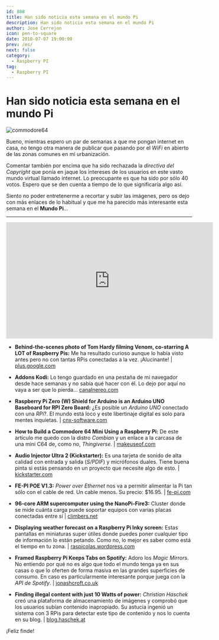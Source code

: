 ```yaml
---
id: 888
title: Han sido noticia esta semana en el mundo Pi
description: Han sido noticia esta semana en el mundo Pi
author: Jose Cerrejon
icon: pen-to-square
date: 2018-07-07 19:00:00
prev: /es/
next: false
category:
  - Raspberry PI
tag:
  - Raspberry PI
---
```


# Han sido noticia esta semana en el mundo Pi

![commodore64](/images/c64.jpg)

Bueno, mientras espero un par de semanas a que me pongan internet en casa, no tengo otra manera de publicar que pasando por el *WiFi* en abierto de las zonas comunes en mi urbanización. 

Comentar también por encima que ha sido rechazada la *directiva del Copyright* que ponía en jaque los intereses de los usuarios en este vasto mundo virtual llamado internet. Lo preocupante es que ha sido por sólo 40 votos. Espero que se den cuenta a tiempo de lo que significaría algo así.

Siento no poder entretenerme a recortar y subir las imágenes, pero os dejo con más enlaces de lo habitual y que me ha parecido más interesante esta semana en el **Mundo Pi**...

- - -
<iframe width="560" height="315" src="https://www.youtube.com/embed/wAqCgzp6ios?rel=0&amp;showinfo=0" frameborder="0" allow="autoplay; encrypted-media" allowfullscreen></iframe>

* **Behind-the-scenes photo of Tom Hardy filming Venom, co-starring A LOT of Raspberry Pis:** Me ha resultado curioso aunque lo había visto antes pero no con tantas RPis conectadas a la vez. ¡Alucinante! | [plus.google.com](https://plus.google.com/+raspberrypi/posts/bTnkD4f3SHD)

* **Addons Kodi:** Lo tengo guardado en una pestaña de mi navegador desde hace semanas y no sabía qué hacer con él. Lo dejo por aquí no vaya a ser que lo pierda... [canalnereo.com](http://canalnereo.com/canalnereo/PLUGIN/)

* **Raspberry Pi Zero (W) Shield for Arduino is an Arduino UNO Baseboard for RPI Zero Board:** ¿Es posible un *Arduino UNO* conectado con una *RPi*?. El mundo está loco y este libertinaje digital es solo para mentes inquietas. | [cnx-software.com](https://www.cnx-software.com/2018/06/29/raspberry-pi-zero-w-shield-for-arduino-is-a-arduino/)

* **How to Build a Commodore 64 Mini Using a Raspberry Pi:** De este artículo me quedo con la distro *Combian* y un enlace a la carcasa de una mini C64 de, como no, *Thingiverse.* | [makeuseof.com](https://www.makeuseof.com/tag/build-c64-mini-raspberry-pi/)

* **Audio Injector Ultra 2 (Kickstarter):** Es una tarjeta de sonido de alta calidad con entrada y salida (*S/PDIF*) y micrófonos duales. Tiene buena pinta si estás pensando en un proyecto que necesite algo de esto. | [kickstarter.com](https://www.kickstarter.com/projects/1250664710/audio-injector-ultra-2-sound-card/?ref=eelec)

* **FE-PI POE V1.3:** *Power over Ethernet* nos va a permitir alimentar la Pi tan sólo con el cable de red. Un cable menos. Su precio: $16.95. | [fe-pi.com](https://fe-pi.com/products/fe-pi-poe-v1)

* **96-core ARM supercomputer using the NanoPi-Fire3:** Cluster donde se mide cuánta carga puede soportar equipos con varias placas conectadas entre sí | [climbers.net](https://climbers.net/sbc/nanopi-fire3-arm-supercomputer/)

* **Displaying weather forecast on a Raspberry Pi Inky screen:** Estas pantallas en miniaturas super útiles donde puedes poner cualquier tipo de información lo están petando. Como no, lo mejor es saber como está el tiempo en tu zona. | [raspicolas.wordpress.com](https://raspicolas.wordpress.com/2018/06/03/displaying-weather-forecast-on-a-raspberry-pi-inky-screen/)

* **Framed Raspberry Pi Keeps Tabs on Spotify:** Adoro los *Magic Mirrors*. No entiendo por qué no es algo que todo el mundo tenga ya en sus casas o que lo oferten de forma masiva en las grandes superficies de consumo. En caso es particularmente interesante porque juega con la *API de Spotify*. | [jonashcroft.co.uk](https://jonashcroft.co.uk/2018/06/07/now-playing-screen-spotify-raspberry-pi-es6/)

* **Finding illegal content with just 10 Watts of power:** *Christian Haschek* creó una plataforma de almacenamiento de imágenes y comprobó que los usuarios subían contenido inapropiado. Su astucia ingenió un sistema con 3 RPis para detectar este tipo de contenido y nos lo cuenta en su blog. | [blog.haschek.at](https://blog.haschek.at/post/f0a4e)

¡Feliz finde!